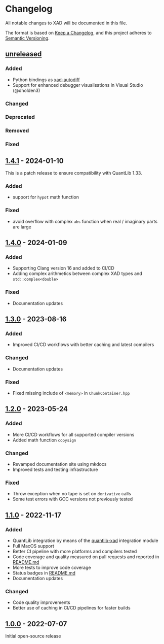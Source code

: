 # Changelog

All notable changes to XAD will be documented in this file.

The format is based on [Keep a Changelog](https://keepachangelog.com/en/1.0.0/),
and this project adheres to [Semantic Versioning](https://semver.org/spec/v2.0.0.html).

## [unreleased]

### Added

- Python bindings as [xad-autodiff](https://pypi.org/project/xad-autodiff/)
- Support for enhanced debugger visualisations in Visual Studio (@dholden3)

### Changed

### Deprecated

### Removed

### Fixed

## [1.4.1] - 2024-01-10

This is a patch release to ensure compatibility with QuantLib 1.33.

### Added

-   support for `hypot` math function

### Fixed

-   avoid overflow with complex `abs` function when real / imaginary parts are large

## [1.4.0] - 2024-01-09

### Added

-   Supporting Clang version 16 and added to CI/CD
-   Adding complex arithmetics between complex XAD types and `std::complex<double>`

### Fixed

-   Documentation updates

## [1.3.0] - 2023-08-16

### Added

-   Improved CI/CD workflows with better caching and latest compilers

### Changed

-   Documentation updates

### Fixed

-   Fixed missing include of `<memory>` in `ChunkContainer.hpp`

## [1.2.0] - 2023-05-24

### Added

-   More CI/CD workflows for all supported compiler versions
-   Added math function `copysign` 

### Changed

-   Revamped documentation site using mkdocs
-   Improved tests and testing infrastructure 

### Fixed

-   Throw exception when no tape is set on `derivative` calls
-   Some test errors with GCC versions not previously tested

## [1.1.0] - 2022-11-17

### Added

-   QuantLib integration by means of the [quantlib-xad](https://github.com/auto-differentiation/quantlib-xad) integration module
-   Full MacOS support
-   Better CI pipeline with more platforms and compilers tested
-   Code coverage and quality measured on pull requests and reported in [README.md](README.md)
-   More tests to improve code coverage
-   Status badges in [README.md](README.md)
-   Documentation updates

### Changed

-   Code quality improvements
-   Better use of caching in CI/CD pipelines for faster builds

## [1.0.0] - 2022-07-07

Initial open-source release

[unreleased]: https://github.com/auto-differentiation/XAD/compare/v1.4.1...HEAD

[1.4.1]: https://github.com/auto-differentiation/XAD/compare/v1.4.0...v1.4.1

[1.4.0]: https://github.com/auto-differentiation/XAD/compare/v1.3.0...v1.4.0

[1.3.0]: https://github.com/auto-differentiation/XAD/compare/v1.2.0...v1.3.0

[1.2.0]: https://github.com/auto-differentiation/XAD/compare/v1.1.0...v1.2.0

[1.1.0]: https://github.com/auto-differentiation/XAD/compare/v1.0.0...v1.1.0

[1.0.0]: https://github.com/auto-differentiation/XAD/releases/tag/v1.0.0
